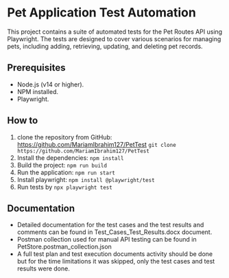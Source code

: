 # Pet Application Test Automation 

This project contains a suite of automated tests for the Pet Routes API using Playwright. The tests are designed to cover various scenarios for managing pets, including adding, retrieving, updating, and deleting pet records.

## Prerequisites

* Node.js (v14 or higher).
* NPM installed.
* Playwright.

## How to 

1. clone the repository from GitHub: https://github.com/MariamIbrahim127/PetTest
    `git clone https://github.com/MariamIbrahim127/PetTest`
2. Install the dependencies: `npm install`
3. Build the project: `npm run build`
4. Run the application: `npm run start`
5. Install playwright: `npm install @playwright/test`
6. Run tests by 
    `npx playwright test`


## Documentation
- Detailed documentation for the test cases and the test results and comments can be found in Test_Cases_Test_Results.docx document.
- Postman collection used for manual API testing can be found in PetStore.postman_collection.json
- A full test plan and test execution documents activity should be done but for the time limitations it was skipped, only the test cases and test results were done.
 